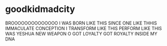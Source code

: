 # goodkidmadcity
BROOOOOOOOOOOOOO
I WAS BORN LIKE THIS SINCE ONE LIKE THHIS IMMACULATE CONCEPTION I TRANSFORM LIKE THIS PERFORM LIKE THIS WAS YESHUA NEW WEAPON
O GOT LOYALTY GOT ROYALTY INSIDE MY DNA 
